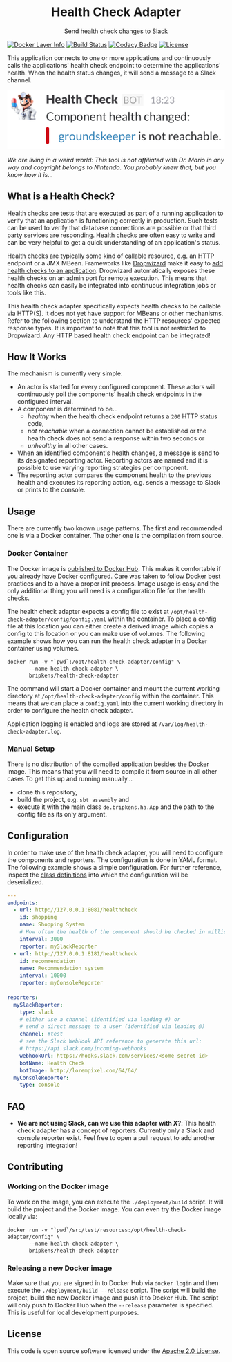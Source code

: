<h1 align="center">Health Check Adapter</h1>
<p align="center">Send health check changes to Slack</p>

[![Docker Layer Info](https://badge.imagelayers.io/bripkens/health-check-adapter:latest.svg)](https://imagelayers.io/?images=bripkens/health-check-adapter:latest 'Get your own badge on imagelayers.io') 
[![Build Status](https://travis-ci.org/bripkens/health-check-adapter.svg)](https://travis-ci.org/bripkens/health-check-adapter)
[![Codacy Badge](https://api.codacy.com/project/badge/Grade/d40c3012631b4b53b6bb0c7420c2c06d)](https://www.codacy.com/app/britter/health-check-adapter?utm_source=github.com&amp;utm_medium=referral&amp;utm_content=bripkens/health-check-adapter&amp;utm_campaign=Badge_Grade)
[![License](http://img.shields.io/:license-apache-blue.svg)](http://www.apache.org/licenses/LICENSE-2.0.html)

This application connects to one or more applications and
continuously calls the applications' health check endpoint to determine
the applications' health. When the health status changes, it will send
a message to a Slack channel.

<p align="center">
  <img src="./screenshot.png"
       alt="Screenshot showing the Slack integration"/>
</p>

*We are living in a weird world: This tool is not affiliated with Dr. Mario in any way and copyright belongs to Nintendo. You probably knew that, but you know how it is…*

## What is a Health Check?
Health checks are tests that are executed as part of a running application
to verify that an application is functioning correctly in production.
Such tests can be used to verify that database connections are possible or
that third party services are responding. Health checks are often easy to
write and can be very helpful to get a quick understanding of an
application's status.

Health checks are typically some kind of callable resource, e.g. an HTTP
endpoint or a JMX MBean. Frameworks like [Dropwizard](http://www.dropwizard.io/)
make it easy to
[add health checks to an application](http://www.dropwizard.io/0.9.1/docs/getting-started.html#creating-a-health-check).
Dropwizard automatically exposes these health checks on
an admin port for remote execution. This means that health checks can
easily be integrated into continuous integration jobs or tools like this.

This health check adapter specifically expects health checks to be callable
via HTTP(S). It does not yet have support for MBeans or other mechanisms.
Refer to the following section to understand the HTTP resources' expected
response types. It is important to note that this tool is not restricted to
Dropwizard. Any HTTP based health check endpoint can be integrated!

## How It Works
The mechanism is currently very simple:

 - An actor is started for every configured component. These actors will
   continuously poll the components' health check endpoints in the
   configured interval.
 - A component is determined to be…
   - *healthy* when the health check endpoint returns a `200` HTTP status code,
   - *not reachable* when a connection cannot be established or the health
     check does not send a response within two seconds or
   - *unhealthy* in all other cases. 
 - When an identified component's health changes, a message is send to
   its designated reporting actor. Reporting actors are named and it is
   possible to use varying reporting strategies per component.
 - The reporting actor compares the component health to the previous health
   and executes its reporting action, e.g. sends a message to Slack or
   prints to the console.

## Usage
There are currently two known usage patterns. The first and recommended one is
via a Docker container. The other one is the compilation from source.

### Docker Container
The Docker image is
[published to Docker Hub](https://hub.docker.com/r/bripkens/health-check-adapter/).
This makes it comfortable if you already have Docker configured. Care was taken
to follow Docker best practices and to a have a proper init process. Image usage
is easy and the only additional thing you will need is a configuration file for
the health checks.

The health check adapter expects a config file to exist at
`/opt/health-check-adapter/config/config.yaml` within the container. To place
a config file at this location you can either create a derived image which
copies a config to this location or you can make use of volumes. The following
example shows how you can run the health check adapter in a Docker container
using volumes.

```
docker run -v "`pwd`:/opt/health-check-adapter/config" \
       --name health-check-adapter \
       bripkens/health-check-adapter
```

The command will start a Docker container and mount the current working
directory at `/opt/health-check-adapter/config` within the container. This
means that we can place a `config.yaml` into the current working directory
in order to configure the health check adapter.

Application logging is enabled and logs are stored at
`/var/log/health-check-adapter.log`. 

### Manual Setup
There is no distribution of the compiled application besides the Docker image.
This means that you will need to compile it from source in all other cases
To get this up and running manually…

 - clone this repository,
 - build the project, e.g. `sbt assembly` and
 - execute it with the main class `de.bripkens.ha.App` and the path to the
   config file as its only argument.

## Configuration
In order to make use of the health check adapter, you will need to configure
the components and reporters. The configuration is done in YAML format. The
following example shows a simple configuration. For further reference,
inspect the [class definitions](https://github.com/bripkens/health-check-adapter/blob/master/src/main/scala/de/bripkens/ha/Configuration.scala)
into which the configuration will be deserialized.

```yaml
---
endpoints:
  - url: http://127.0.0.1:8081/healthcheck
    id: shopping
    name: Shopping System
    # How often the health of the component should be checked in millis
    interval: 3000
    reporter: mySlackReporter
  - url: http://127.0.0.1:8181/healthcheck
    id: recommendation
    name: Recommendation system
    interval: 10000
    reporter: myConsoleReporter

reporters:
  mySlackReporter:
    type: slack
    # either use a channel (identified via leading #) or
    # send a direct message to a user (identified via leading @)
    channel: #test
    # see the Slack WebHook API reference to generate this url:
    # https://api.slack.com/incoming-webhooks
    webhookUrl: https://hooks.slack.com/services/<some secret id>
    botName: Health Check
    botImage: http://lorempixel.com/64/64/
  myConsoleReporter:
    type: console
```

## FAQ

- **We are not using Slack, can we use this adapter with X?**: This health
  check adapter has a concept of reporters. Currently only a Slack and console
  reporter exist. Feel free to open a pull request to add another reporting
  integration!

## Contributing

### Working on the Docker image
To work on the image, you can execute the `./deployment/build` script. It
will build the project and the Docker image. You can even try the Docker
image locally via:

```
docker run -v "`pwd`/src/test/resources:/opt/health-check-adapter/config" \
       --name health-check-adapter \
       bripkens/health-check-adapter
```

### Releasing a new Docker image
Make sure that you are signed in to Docker Hub via `docker login` and then
execute the `./deployment/build --release` script. The script will build the
project, build the new Docker image and push it to Docker Hub. The script
will only push to Docker Hub when the `--release` parameter is specified.
This is useful for local development purposes.

## License ##

This code is open source software licensed under the [Apache 2.0 License](http://www.apache.org/licenses/LICENSE-2.0.html).
